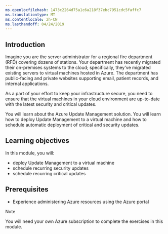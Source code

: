 ```yaml
---
ms.openlocfilehash: 1473c2264d75a1c6a218f37ebc7951cdc5faffc7
ms.translationtype: MT
ms.contentlocale: zh-CN
ms.lasthandoff: 04/24/2019
---
```

## <a name="introduction"></a>Introduction

Imagine you are the server administrator for a regional fire department (RFD) covering dozens of stations. Your department has recently migrated their on-premises systems to the cloud; specifically, they've migrated existing servers to virtual machines hosted in Azure. The department has public-facing and private websites supporting email, patient records, and internal applications.

As a part of your effort to keep your infrastructure secure, you need to ensure that the virtual machines in your cloud environment are  up-to-date with the latest security and critical updates. 

You will learn about the Azure Update Management solution. You will learn how to deploy Update Management to a  virtual machine and how to schedule automatic deployment of critical and security updates.

## <a name="learning-objectives"></a>Learning objectives

In this module, you will:

- deploy Update Management to a virtual machine
- schedule recurring security updates
- schedule recurring critical updates

## <a name="prerequisites"></a>Prerequisites

- Experience administering Azure resources using the Azure portal

> [!NOTE]
> You will need your own Azure subscription to complete the exercises in this module.